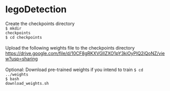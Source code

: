 # legoDetection

Create the checkpoints directory
<br/>
<code>$ mkdir checkpoints</code>
<br/>
<code>$ cd checkpoints</code>
<br/>
<br/>
Upload the following weights file to the checkpoints directory
<br/>
https://drive.google.com/file/d/10CF8gRKXVGIlZXO1pY3kiOyPIQ2iQoNZ/view?usp=sharing
<br/>
<br/>
Optional: Download pre-trained weights if you intend to train
<code>$ cd ../weights</code>
<br/>
<code>$ bash download_weights.sh</code>
<br/>
<br/>
